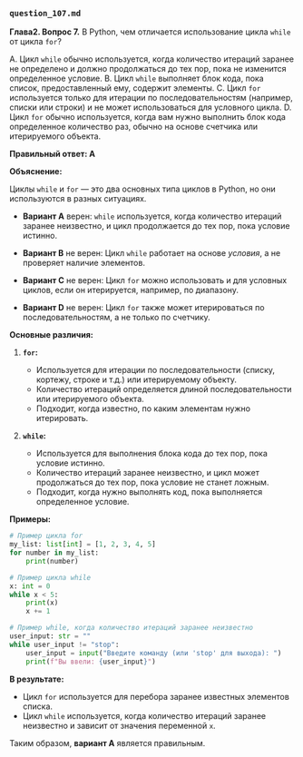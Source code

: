 ### `question_107.md`

**Глава2. Вопрос 7.** В Python, чем отличается использование цикла `while` от цикла `for`?

A.  Цикл `while` обычно используется, когда количество итераций заранее не определено и должно продолжаться до тех пор, пока не изменится определенное условие.
B.  Цикл `while` выполняет блок кода, пока список, предоставленный ему, содержит элементы.
C.  Цикл `for` используется только для итерации по последовательностям (например, списки или строки) и не может использоваться для условного цикла.
D.  Цикл `for` обычно используется, когда вам нужно выполнить блок кода определенное количество раз, обычно на основе счетчика или итерируемого объекта.

**Правильный ответ: A**

**Объяснение:**

Циклы `while` и `for` — это два основных типа циклов в Python, но они используются в разных ситуациях.

*   **Вариант A** верен: `while` используется, когда количество итераций заранее неизвестно, и цикл продолжается до тех пор, пока условие истинно.

*   **Вариант B** не верен: Цикл `while`  работает на основе *условия*, а не проверяет наличие элементов.
*   **Вариант C** не верен: Цикл `for` можно использовать и для условных циклов, если он итерируется, например, по диапазону.
*   **Вариант D** не верен: Цикл `for` также может итерироваться по последовательностям, а не только по счетчику.

**Основные различия:**

1.  **`for`:**
    *   Используется для итерации по последовательности (списку, кортежу, строке и т.д.) или итерируемому объекту.
    *   Количество итераций определяется длиной последовательности или итерируемого объекта.
    *   Подходит, когда известно, по каким элементам нужно итерировать.

2.  **`while`:**
    *   Используется для выполнения блока кода до тех пор, пока условие истинно.
    *   Количество итераций заранее неизвестно, и цикл может продолжаться до тех пор, пока условие не станет ложным.
    *   Подходит, когда нужно выполнять код, пока выполняется определенное условие.

**Примеры:**

```python
# Пример цикла for
my_list: list[int] = [1, 2, 3, 4, 5]
for number in my_list:
    print(number)

# Пример цикла while
x: int = 0
while x < 5:
    print(x)
    x += 1

# Пример while, когда количество итераций заранее неизвестно
user_input: str = ""
while user_input != "stop":
    user_input = input("Введите команду (или 'stop' для выхода): ")
    print(f"Вы ввели: {user_input}")
```

**В результате:**
* Цикл `for` используется для перебора заранее известных элементов списка.
* Цикл `while`  используется, когда количество итераций заранее неизвестно и зависит от значения переменной `x`.

Таким образом, **вариант A** является правильным.
